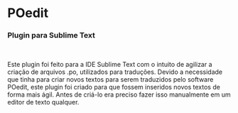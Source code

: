 POedit
======

<h3>Plugin para Sublime Text</h3>
<br>

Este plugin foi feito para a IDE Sublime Text com o intuito de agilizar a criação de arquivos .po, utilizados para traduções.
Devido a necessidade que tinha para criar novos textos para serem traduzidos pelo software POedit, este plugin foi criado para que fossem inseridos novos textos de forma mais ágil. Antes de criá-lo era preciso fazer isso manualmente em um editor de texto qualquer.
